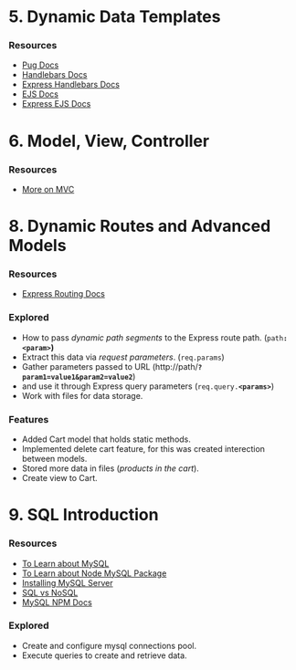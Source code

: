 # 5. Dynamic Data Templates

### Resources
* [Pug Docs](https://pugjs.org/api/getting-started.html)
* [Handlebars Docs](https://handlebarsjs.com/)
* [Express Handlebars Docs](https://www.npmjs.com/package/express-handlebars)
* [EJS Docs](https://ejs.co/#docs)
* [Express EJS Docs](https://github.com/mde/ejs/wiki/Using-EJS-with-Express)


# 6. Model, View, Controller

### Resources
* [More on MVC](https://developer.mozilla.org/en-US/docs/Web/Apps/Fundamentals/Modern_web_app_architecture/MVC_architecture)


# 8. Dynamic Routes and Advanced Models

### Resources
* [Express Routing Docs](https://expressjs.com/en/guide/routing.html)

### Explored
* How to pass _dynamic path segments_ to the Express route path. (`path`**`:<param>`)**
* Extract this data via _request parameters_. (`req.params`)
* Gather parameters passed to URL (http://path/**`?param1=value1&param2=value2`**)
* and use it through Express query parameters (`req.query.`**`<params>`**)
* Work with files for data storage.

### Features
* Added Cart model that holds static methods.
* Implemented delete cart feature, for this was created interection between models.
* Stored more data in files (_products in the cart_).
* Create view to Cart.


# 9. SQL Introduction

### Resources
* [To Learn about MySQL](https://www.w3schools.com/sql/)
* [To Learn about Node MySQL Package](https://github.com/sidorares/node-mysql2)
* [Installing MySQL Server](https://dev.mysql.com/doc/mysql-getting-started/en/#mysql-getting-started-installing)
* [SQL vs NoSQL](https://academind.com/tutorials/sql-vs-nosql)
* [MySQL NPM Docs](https://www.npmjs.com/package/mysql2)

### Explored
* Create and configure mysql connections pool.
* Execute queries to create and retrieve data.
